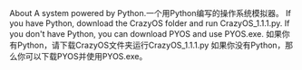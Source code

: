 About
A system powered by Python.一个用Python编写的操作系统模拟器。
If you have Python, download the CrazyOS folder and run CrazyOS_1.1.1.py.
If you don't have Python, you can download PYOS and use PYOS.exe.
如果你有Python，请下载CrazyOS文件夹运行CrazyOS_1.1.1.py
如果你没有Python，那么你可以下载PYOS并使用PYOS.exe。
